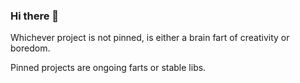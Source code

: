 ### Hi there 👋

Whichever project is not pinned, is either a brain fart of creativity or boredom.

Pinned projects are ongoing farts or stable libs. 
